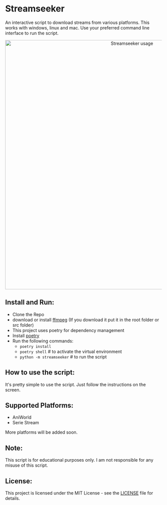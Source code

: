 # Streamseeker

An interactive script to download streams from various platforms.
This works with windows, linux and mac.
Use your preferred command line interface to run the script.

<p align="center">
  <img src="https://raw.githubusercontent.com/uniprank/streamseeker/master/assets/streamseeker-logo.png" alt="Streamseeker usage" width="800"/>
</p>

## Install and Run:

-   Clone the Repo
-   download or install [ffmpeg](https://ffmpeg.org) (If you download it put it in the root folder or src folder)
-   This project uses poetry for dependency management
-   Install [poetry](https://python-poetry.org/docs/#installation)
-   Run the following commands:
    -   `poetry install`
    -   `poetry shell` # to activate the virtual environment
    -   `python -m streamseeker` # to run the script

## How to use the script:

It's pretty simple to use the script. Just follow the instructions on the screen.

## Supported Platforms:

-   AniWorld
-   Serie Stream

More platforms will be added soon.

## Note:

This script is for educational purposes only. I am not responsible for any misuse of this script.

## License:

This project is licensed under the MIT License - see the [LICENSE](LICENSE) file for details.
